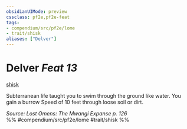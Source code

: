 ```yaml
---
obsidianUIMode: preview
cssclass: pf2e,pf2e-feat
tags:
- compendium/src/pf2e/lome
- trait/shisk
aliases: ["Delver"]
---
```

# Delver  *Feat 13*  
[shisk](rules/traits/shisk-lome.md "Shisk Ancestry & Heritage Trait")  


Subterranean life taught you to swim through the ground like water. You gain a burrow Speed of 10 feet through loose soil or dirt.

*Source: Lost Omens: The Mwangi Expanse p. 126*  
%% #compendium/src/pf2e/lome #trait/shisk %%